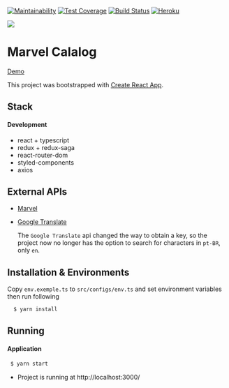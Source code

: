 [![Maintainability](https://api.codeclimate.com/v1/badges/3e808891bb166803cf0e/maintainability)](https://codeclimate.com/github/Onnion/marvel-catalog/maintainability)
[![Test Coverage](https://api.codeclimate.com/v1/badges/3e808891bb166803cf0e/test_coverage)](https://codeclimate.com/github/Onnion/marvel-catalog/test_coverage)
[![Build Status](https://travis-ci.com/Onnion/marvel-catalog.svg?branch=master)](https://travis-ci.com/Onnion/marvel-catalog)
[![Heroku](https://heroku-badge.herokuapp.com/?app=marvel-catalog-dextra)](https://marvel-catalog-dextra.herokuapp.com/#)



<img src="https://upload.wikimedia.org/wikipedia/commons/thumb/0/04/MarvelLogo.svg/800px-MarvelLogo.svg.png" />

# Marvel Calalog
[Demo](https://marvel-catalog-dextra.herokuapp.com/#)

This project was bootstrapped with [Create React App](https://github.com/facebook/create-react-app).

## Stack

#### Development

- react + typescript
- redux + redux-saga
- react-router-dom
- styled-components
- axios

## External APIs

- [Marvel](https://developer.marvel.com)
- [Google Translate](https://rapidapi.com/googlecloud/api/google-translate1)

  The `Google Translate` api changed the way to obtain a key, so the project now no longer has the option to search for characters in `pt-BR`, only `en`.

## Installation & Environments

Copy `env.exemple.ts` to `src/configs/env.ts` and set environment variables then run following

```bash
  $ yarn install
```

## Running

#### Application

```bash
 $ yarn start
```

- Project is running at http://localhost:3000/
